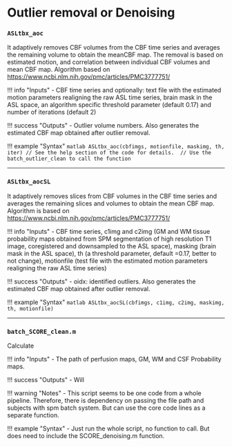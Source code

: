 # Outlier removal or Denoising

### `ASLtbx_aoc`

It adaptively removes CBF volumes from the CBF time series and averages the remaining volume to obtain the meanCBF map. The removal is based on estimated motion, and correlation between individual CBF volumes and mean CBF map. Algorithm based on https://www.ncbi.nlm.nih.gov/pmc/articles/PMC3777751/

!!! info "Inputs"
    - CBF time series and optionally: text file with the estimated motion parameters realigning the raw ASL time series, brain mask in the ASL space, an algorithm specific threshold parameter (default 0.17) and number of iterations (default 2)

!!! success "Outputs"
    - Outlier volume numbers. Also generates the estimated CBF map obtained after outlier removal.

!!! example "Syntax"
    ```matlab
    ASLtbx_aoc(cbfimgs, motionfile, maskimg, th, iter)
    // See the help section of the code for details. 
    // Use the batch_outlier_clean to call the function
    ```

---
### `ASLtbx_aocSL`

It adaptively removes slices from CBF volumes in the CBF time series and averages the remaining slices and volumes to obtain the mean CBF map. Algorithm is based on https://www.ncbi.nlm.nih.gov/pmc/articles/PMC3777751/

!!! info "Inputs"
    - CBF time series, c1img and c2img (GM and WM tissue probability maps obtained from SPM segmentation of high resolution T1 image, coregistered and downsampled to the ASL space), masking (brain mask in the ASL space), th (a threshold parameter, default =0.17, better to not change), motionfile (test file with the estimated motion parameters realigning the raw ASL time series)

!!! success "Outputs"
    - oidx: identified outliers. Also generates the estimated CBF map obtained after outlier removal.

!!! example "Syntax"
    ```matlab
    ASLtbx_aocSL(cbfimgs, c1img, c2img, maskimg, th, motionfile)
    ```

---
### `batch_SCORE_clean.m`

Calculate

!!! info "Inputs"
    - The path of perfusion maps, GM, WM and CSF Probability maps.

!!! success "Outputs"
    - Will

!!! warning "Notes"
    - This script seems to be one code from a whole pipeline. Therefore, there is dependency on passing the file path and subjects with spm batch system. But can use the core code lines as a separate function.

!!! example "Syntax"
    - Just run the whole script, no function to call. But does need to include the SCORE_denoising.m function.